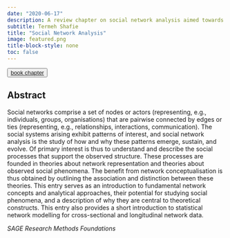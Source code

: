 ```yaml
---
date: "2020-06-17"
description: A review chapter on social network analysis aimed towards undergraduate students.
subtitle: Termeh Shafie
title: "Social Network Analysis"
image: featured.png
title-block-style: none
toc: false
---
```


<button type="button" class="btn btn-outline-success"><a href="https://doi.org/10.4135/9781526421036871242">book chapter</a></button>



## Abstract 
Social networks comprise a set of nodes or actors (representing, e.g., individuals, groups, organisations) that are pairwise connected by edges or ties (representing, e.g., relationships, interactions, communication). The social systems arising exhibit patterns of interest, and social network analysis is the study of how and why these patterns emerge, sustain, and evolve. Of primary interest is thus to understand and describe the social processes that support the observed structure. These processes are founded in theories about network representation and theories about observed social phenomena. The benefit from network conceptualisation is thus obtained by outlining the association and distinction between these theories. This entry serves as an introduction to fundamental network concepts and analytical approaches, their potential for studying social phenomena, and a description of why they are central to theoretical constructs. This entry also provides a short introduction to statistical network modelling for cross-sectional and longitudinal network data.

*SAGE Research Methods Foundations*
